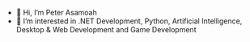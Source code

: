 - 👋 Hi, I’m Peter Asamoah
- 👀 I’m interested in .NET Development, Python, Artificial Intelligence, Desktop & Web Development and Game Development

<!---
peterasamoah7/peterasamoah7 is a ✨ special ✨ repository because its `README.md` (this file) appears on your GitHub profile.
You can click the Preview link to take a look at your changes.
--->
